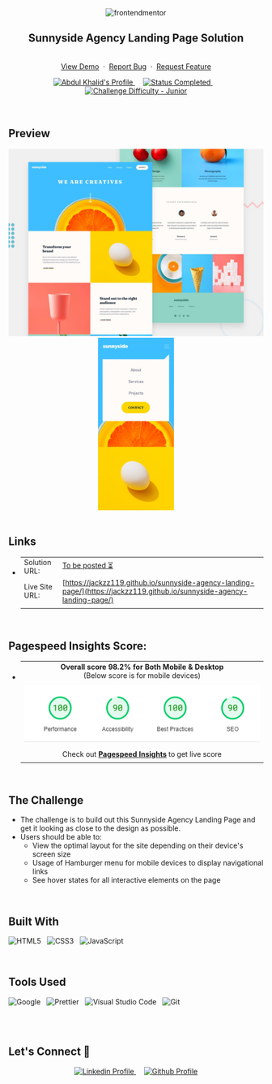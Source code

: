 <div align="center">

  <img src="https://www.frontendmentor.io/static/images/logo-mobile.svg" alt="frontendmentor" width="80">

  <h2 align="center">Sunnyside Agency Landing Page Solution</h2>
  <p align="center">
    <br />
    <a href="https://jackzz119.github.io/sunnyside-agency-landing-page/">View Demo</a>
    &nbsp;·&nbsp;
    <a href="https://github.com/jackzz119/sunnyside-agency-landing-page/issues">Report Bug</a>
    &nbsp;·&nbsp;
    <a href="https://github.com/jackzz119/sunnyside-agency-landing-page/issues">Request Feature</a>
  </p>
</div>

<div align="center">

  <a href="https://github.com/Jackzz119">
    <img src="https://img.shields.io/badge/Profile-jackzz119-fefefe?style=for-the-badge&logo=frontendmentor" alt="Abdul Khalid's Profile">
  </a> &nbsp;&nbsp;&nbsp;

  <a href="#">
    <img src="https://img.shields.io/badge/Status-Completed-00CE80?style=for-the-badge" alt="Status Completed">
  </a> &nbsp;&nbsp;&nbsp;

  <!-- Difficulty -->
  <a href="https://www.frontendmentor.io/challenges?difficulties=1"  >
    <img src="https://img.shields.io/badge/Difficulty-Junior-AAC745?style=for-the-badge&logo=frontendmentor" alt="Challenge Difficulty - Junior">
  </a>

</div>
<br />
<br />



## **Preview**

<div align='center'>
<img src='./design/desktop-preview.jpg' alt='Sunnyside Agency Landing Page solution preview image'>
</div>
<div align='center'>
<img src='./design/mobile-menu.jpg' width="150" alt='Sunnyside Agency Landing Page solution preview image'>
</div>

<br>

## **Links**

- |||
  | :----- | :----- |
  | Solution URL: | [To be posted :hourglass_flowing_sand:](#link) |
  | Live Site URL: | [https://jackzz119.github.io/sunnyside-agency-landing-page/](https://jackzz119.github.io/sunnyside-agency-landing-page/) |
  |||

<br>

## Pagespeed Insights Score:
  
- ||
  | :-----: |
  |  <b>Overall score 98.2% for Both Mobile & Desktop</b><br>(Below score is for mobile devices) |
  | |
  | <img src='./images/score-board.PNG' alt='Scoreboard'> |
  | |
  | Check out [**Pagespeed Insights**](https://pagespeed.web.dev/analysis/https-jackzz119-github-io-sunnyside-agency-landing-page/oo0rooqvs3?form_factor=desktop) to get live score |
  ||

<br>




## The Challenge

- The challenge is to build out this Sunnyside Agency Landing Page and get it looking as close to the design as possible.
- Users should be able to:
    - View the optimal layout for the site depending on their device's screen size
    - Usage of Hamburger menu for mobile devices to display navigational links
    - See hover states for all interactive elements on the page

<br>


## **Built With**

 ![HTML5](https://img.shields.io/badge/html5-%23E34F26.svg?style=for-the-badge&logo=html5&logoColor=white) &nbsp; ![CSS3](https://img.shields.io/badge/css3-%231572B6.svg?style=for-the-badge&logo=css3&logoColor=white) &nbsp; ![JavaScript](https://img.shields.io/badge/JavaScript%20-%23F7DF1E.svg?style=for-the-badge&logo=javascript&logoColor=black)


<br>

## **Tools Used**

![Google](https://img.shields.io/badge/google-DA4437?style=for-the-badge&logo=google&logoColor=white) &nbsp;  ![Prettier](https://img.shields.io/badge/Figma-1A2C34?style=for-the-badge&logo=figma&logoColor=F7BA3E) &nbsp; ![Visual Studio Code](https://img.shields.io/badge/VS%20Code-0078d7.svg?style=for-the-badge&logo=visual-studio-code&logoColor=white) &nbsp; ![Git](https://img.shields.io/badge/Git-F05032?style=for-the-badge&logo=git&logoColor=white)

<br>

<br>

## **Let's Connect 👋**

<div align=center>

  <a href="https://www.linkedin.com/in/cheng-zheng-7ab763279/" >
    <img src="https://img.shields.io/badge/linkedin%20Profile-%2300acee.svg?color=405DE6&style=for-the-badge&logo=linkedin&logoColor=white" alt="Linkedin Profile">
  </a>&nbsp;&nbsp;&nbsp;

  <!-- <a href="https://www.frontendmentor.io/profile/jackzz119" >
    <img src="https://img.shields.io/badge/FEM%20Profile-f8f9f8?style=for-the-badge&logo=Frontend-Mentor&logoColor=black" alt="Frontend-Mentor Profile">
  </a> &nbsp;&nbsp;&nbsp; -->

  <a href="https://www.github.com/jackzz119/" >
    <img src="https://img.shields.io/badge/Github%20Profile-131313?style=for-the-badge&logo=github&logoColor=white" alt="Github Profile">
  </a>

</div>

<br>